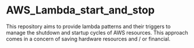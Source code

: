 # AWS_Lambda_start_and_stop
This repository aims to provide lambda patterns and their triggers to manage the shutdown and startup cycles of AWS resources. This approach comes in a concern of saving hardware resources and / or financial. 

